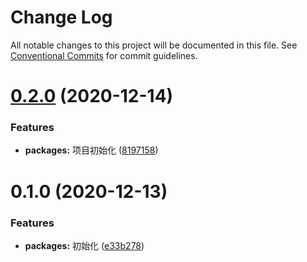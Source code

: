 # Change Log

All notable changes to this project will be documented in this file.
See [Conventional Commits](https://conventionalcommits.org) for commit guidelines.

# [0.2.0](https://github.com/zwsf/erui/compare/@erui/input@0.1.0...@erui/input@0.2.0) (2020-12-14)


### Features

* **packages:** 项目初始化 ([8197158](https://github.com/zwsf/erui/commit/81971584470d5d8006d22370368a32a1065bc65a))





# 0.1.0 (2020-12-13)


### Features

* **packages:** 初始化 ([e33b278](https://github.com/zwsf/erui/commit/e33b278b7fec2e62476558fa67342652f9add3d8))
